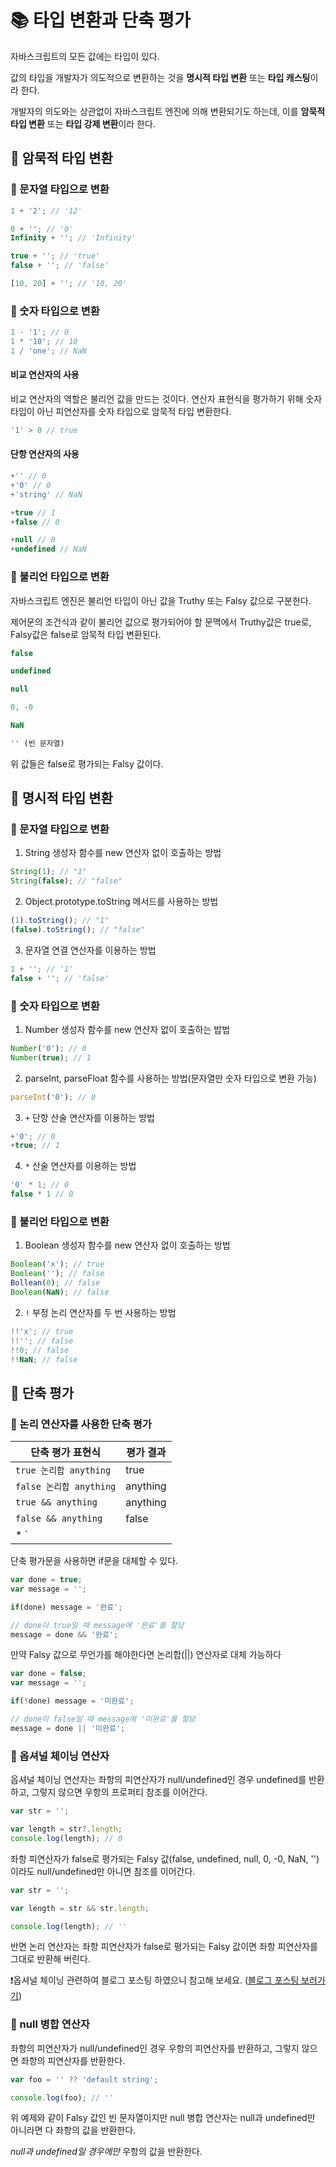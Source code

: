 # 📚 타입 변환과 단축 평가
자바스크립트의 모든 값에는 타입이 있다. 

값의 타입을 개발자가 의도적으로 변환하는 것을 **명시적 타입 변환** 또는 **타입 캐스팅**이라 한다.

개발자의 의도와는 상관없이 자바스크립트 엔진에 의해 변환되기도 하는데, 이를 **암묵적 타입 변환** 또는 **타입 강제 변환**이라 한다.

## 🎀 암묵적 타입 변환
### 📌 문자열 타입으로 변환
```js
1 + '2'; // '12'

0 + ''; // '0'
Infinity + ''; // 'Infinity'

true + ''; // 'true'
false + ''; // 'false'

[10, 20] + ''; // '10, 20'
```

### 📌 숫자 타입으로 변환
```js
1 - '1'; // 0
1 * '10'; // 10
1 / 'one'; // NaN
```
#### 비교 연산자의 사용
비교 연산자의 역할은 불리언 값을 만드는 것이다. 연산자 표현식을 평가하기 위해 숫자 타입이 아닌 피연산자를 숫자 타입으로 암묵적 타입 변환한다.
```js
'1' > 0 // true
```
#### 단항 연산자의 사용
```js
+'' // 0
+'0' // 0
+'string' // NaN

+true // 1
+false // 0

+null // 0
+undefined // NaN
```

### 📌 불리언 타입으로 변환
자바스크립트 엔진은 불리언 타입이 아닌 값을 Truthy 또는 Falsy 값으로 구분한다.

제어문의 조건식과 같이 불리언 값으로 평가되어야 할 문맥에서 Truthy값은 true로, Falsy값은 false로 암묵적 타입 변환된다.
```js
false

undefined

null

0, -0

NaN

'' (빈 문자열)
```
위 값들은 false로 평가되는 Falsy 값이다.

## 🎀 명시적 타입 변환
### 📌 문자열 타입으로 변환
1. String 생성자 함수를 new 연산자 없이 호출하는 방법
```js
String(1); // "1"
String(false); // "false"
```
2. Object.prototype.toString 메서드를 사용하는 방법
```js
(1).toString(); // "1"
(false).toString(); // "false"
```
3. 문자열 연결 연산자를 이용하는 방법
```js
1 + ''; // '1'
false + ''; // 'false'
```

### 📌 숫자 타입으로 변환
1. Number 생성자 함수를 new 연산자 없이 호출하는 밥법
```js
Number('0'); // 0
Number(true); // 1
```
2. parseInt, parseFloat 함수를 사용하는 방법(문자열만 숫자 타입으로 변환 가능)
```js
parseInt('0'); // 0
```
3. `+` 단항 산술 연산자를 이용하는 방법
```js
+'0'; // 0
+true; // 1
```
4. `*` 산술 연산자를 이용하는 방법
```js
'0' * 1; // 0
false * 1 // 0
```

### 📌 불리언 타입으로 변환
1. Boolean 생성자 함수를 new 연산자 없이 호출하는 방법
```js
Boolean('x'); // true
Boolean(''); // false
Bollean(0); // false
Boolean(NaN); // false
```
2. `!` 부정 논리 연산자를 두 번 사용하는 방법
```js
!!'x'; // true
!!''; // false
!!0; // false
!!NaN; // false
```
## 🎀 단축 평가
### 📌 논리 연산자를 사용한 단축 평가
|단축 평가 표현식 |평가 결과 |
| --- | ---|
|`true 논리합 anything` |true | 
|`false 논리합 anything` | anything |
|`true && anything` | anything |
|`false && anything` | false | 
* `||`이 표 안에서 입력되지 않아서 "논리합"으로 표현함

단축 평가문을 사용하면 if문을 대체할 수 있다.
```js
var done = true;
var message = '';

if(done) message = '완료';

// done이 true일 때 message에 '완료'를 할당
message = done && '완료';
```

만약 Falsy 값으로 무언가를 해야한다면 논리합(||) 연산자로 대체 가능하다
```js
var done = false;
var message = '';

if(!done) message = '미완료';

// done이 false일 때 message에 '미완료'를 할당
message = done || '미완료';
```

### 📌 옵셔널 체이닝 연산자
옵셔널 체이닝 연산자는 좌항의 피연산자가 null/undefined인 경우 undefined를 반환하고, 그렇지 않으면 우항의 프로퍼티 참조를 이어간다.

```js
var str = '';

var length = str?.length;
console.log(length); // 0
```
좌항 피연산자가 false로 평가되는 Falsy 값(false, undefined, null, 0, -0, NaN, '')이라도 null/undefined만 아니면 참조를 이어간다.

```js
var str = '';

var length = str && str.length;

console.log(length); // ''
```
반면 논리 연산자는 좌항 피연산자가 false로 평가되는 Falsy 값이면 좌항 피연산자를 그대로 반환해 버린다.

❗️옵셔널 체이닝 관련하여 블로그 포스팅 하였으니 참고해 보세요. ([블로그 포스팅 보러가기](https://velog.io/@ooo3289/JS-옵셔널-체이닝-연산자-Optional-Chaining))

### 📌 null 병합 연산자
좌항의 피연산자가 null/undefined인 경우 우항의 피연산자를 반환하고, 그렇지 않으면 좌항의 피연산자를 반환한다.
```js
var foo = '' ?? 'default string';

console.log(foo); // ''
```
위 예제와 같이 Falsy 값인 빈 문자열이지만 null 병합 연산자는 null과 undefined만 아니라면 다 좌항의 값을 반환한다.

_null과 undefined일 경우에만_ 우항의 값을 반환한다.
